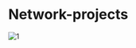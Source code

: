 # Network-projects
![1](https://user-images.githubusercontent.com/56322167/214595140-c8cdac10-d406-44e7-8f06-ed44ae6bf28a.JPG)
